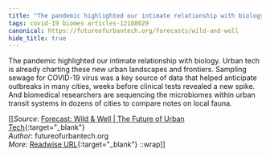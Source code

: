 ```yaml
---
title: "The pandemic highlighted our intimate relationship with biology. Urban tech ..."
tags: covid-19 biomes articles-12188029
canonical: https://futureofurbantech.org/forecasts/wild-and-well
hide_title: true
---
```


The pandemic highlighted our intimate relationship with biology. Urban tech is already charting these new urban landscapes and frontiers. Sampling sewage for COVID-19 virus was a key source of data that helped anticipate outbreaks in many cities, weeks before clinical tests revealed a new spike. And biomedical researchers are sequencing the microbiomes within urban transit systems in dozens of cities to compare notes on local fauna.


[[_Source_: [Forecast: Wild & Well | The Future of Urban Tech](https://futureofurbantech.org/forecasts/wild-and-well){:target="_blank"}<br>
_Author_: futureofurbantech.org<br>
_More_: [Readwise URL](https://readwise.io/open/256460510){:target="_blank"}
::wrap]]